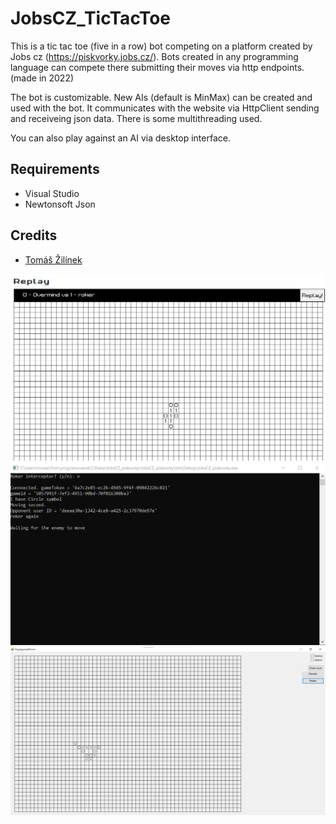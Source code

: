 # JobsCZ_TicTacToe

This is a tic tac toe (five in a row) bot competing on a platform created by Jobs cz (https://piskvorky.jobs.cz/). Bots created in any programming language can compete there submitting their moves via http endpoints. (made in 2022)

The bot is customizable. New AIs (default is MinMax) can be created and used with the bot. It communicates with the website via HttpClient sending and receiveing json data. There is some multithreading used.

You can also play against an AI via desktop interface.

## Requirements
 - Visual Studio
 - Newtonsoft Json

## Credits
- [Tomáš Žilínek](https://www.linkedin.com/in/tomaszilinek)

![screenshot1](Screenshots/JobsCZ_tictactoe1.png)
![screenshot2](Screenshots/JobsCZ_tictactoe2.png)
![screenshot3](Screenshots/JobsCZ_tictactoe3.png)

